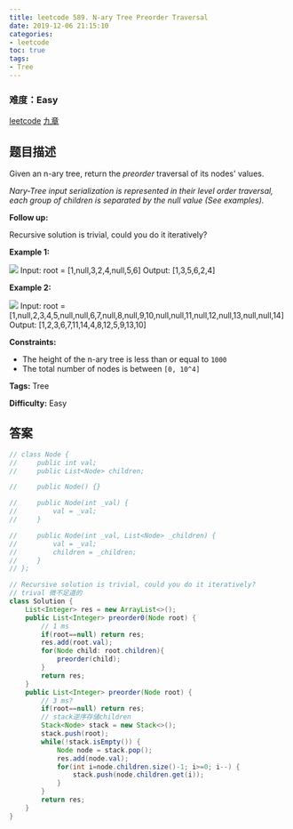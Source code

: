 ```yaml
---
title: leetcode 589. N-ary Tree Preorder Traversal
date: 2019-12-06 21:15:10
categories:
- leetcode
toc: true
tags:
- Tree
---
```

### 难度：Easy

<a href="https://leetcode.com/problems/n-ary-tree-preorder-traversal/">leetcode</a>
<a href="https://www.jiuzhang.com/solution/n-ary-tree-preorder-traversal/">九章</a>
## 题目描述
Given an n-ary tree, return the _preorder_ traversal of its nodes' values.

_Nary-Tree input serialization  is represented in their level order traversal,
each group of children is separated by the null value (See examples)._



**Follow up:**

Recursive solution is trivial, could you do it iteratively?



**Example 1:**

![](https://assets.leetcode.com/uploads/2018/10/12/narytreeexample.png)
            Input: root = [1,null,3,2,4,null,5,6]    Output: [1,3,5,6,2,4]    

**Example 2:**

![](https://assets.leetcode.com/uploads/2019/11/08/sample_4_964.png)
            Input: root = [1,null,2,3,4,5,null,null,6,7,null,8,null,9,10,null,null,11,null,12,null,13,null,null,14]    Output: [1,2,3,6,7,11,14,4,8,12,5,9,13,10]    



**Constraints:**

  * The height of the n-ary tree is less than or equal to `1000`
  * The total number of nodes is between `[0, 10^4]`


**Tags:** Tree

**Difficulty:** Easy
## 答案
<!--more-->
```java
// class Node {
//     public int val;
//     public List<Node> children;

//     public Node() {}

//     public Node(int _val) {
//         val = _val;
//     }

//     public Node(int _val, List<Node> _children) {
//         val = _val;
//         children = _children;
//     }
// };

// Recursive solution is trivial, could you do it iteratively?
// trival 微不足道的
class Solution {
    List<Integer> res = new ArrayList<>();
    public List<Integer> preorder0(Node root) {
        // 1 ms
        if(root==null) return res;
        res.add(root.val);
        for(Node child: root.children){
            preorder(child);
        }
        return res;
    }
    public List<Integer> preorder(Node root) {
        // 3 ms?
        if(root==null) return res;
        // stack逆序存储children
        Stack<Node> stack = new Stack<>();
        stack.push(root);
        while(!stack.isEmpty()) {
            Node node = stack.pop();
            res.add(node.val);
            for(int i=node.children.size()-1; i>=0; i--) {
                stack.push(node.children.get(i));
            }
        }
        return res;
    }
}
```
